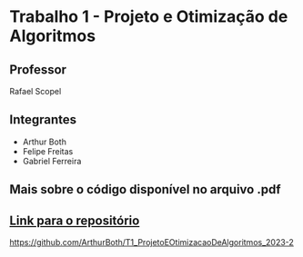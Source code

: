 # Trabalho 1 - Projeto e Otimização de Algoritmos

## Professor

Rafael Scopel

## Integrantes

- Arthur Both
- Felipe Freitas
- Gabriel Ferreira

## Mais sobre o código disponível no arquivo .pdf

## [Link para o repositório](https://github.com/ArthurBoth/T1_ProjetoEOtimizacaoDeAlgoritmos_2023-2)

https://github.com/ArthurBoth/T1_ProjetoEOtimizacaoDeAlgoritmos_2023-2
